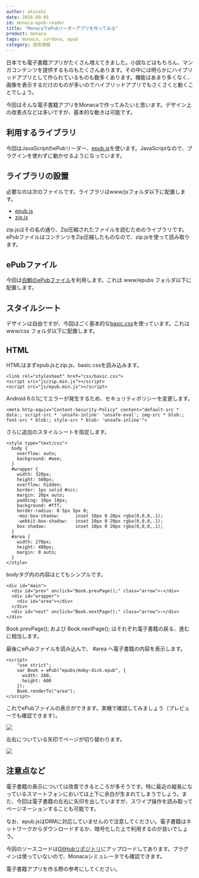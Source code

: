 ```yaml
---
author: atsushi
date: 2016-09-05
id: monaca-epub-reader
title: "MonacaでePubリーダーアプリを作ってみる"
product: monaca
tags: monaca, cordova, epub
category: 技術情報
---
```


日本でも電子書籍アプリがたくさん増えてきました。小説などはもちろん、マンガコンテンツを提供するものもたくさんあります。その中には明らかにハイブリッドアプリとして作られているものも数多くあります。機能はあまり多くなく、画像を表示するだけのものが多いのでハイブリッドアプリでもさくさくと動くことでしょう。

今回はそんな電子書籍アプリをMonacaで作ってみたいと思います。デザイン上の改善点などは多いですが、基本的な動きは可能です。

## 利用するライブラリ

今回はJavaScriptのePubリーダー、[epub.js](https://github.com/futurepress/epub.js)を使います。JavaScriptなので、プラグインを使わずに動かせるようになっています。

## ライブラリの設置

必要なのは次のファイルです。ライブラリはwww/jsフォルダ以下に配置します。

- [epub.js](https://github.com/futurepress/epub.js/blob/master/build/epub.min.js)
- [zip.js](https://github.com/futurepress/epub.js/blob/master/build/libs/zip.min.js)

zip.jsはその名の通り、Zip圧縮されたファイルを読むためのライブラリです。ePubファイルはコンテンツをZip圧縮したものなので、zip.jsを使って読み取ります。

## ePubファイル

今回は[白鯨のePubファイル](https://github.com/futurepress/books/blob/8d6c46ef23ca637d89e66b18b2146ccef93c1ac4/moby-dick.epub)を利用します。これは www/epubs フォルダ以下に配置します。

## スタイルシート

デザインは自由ですが、今回はごく基本的な[basic.css](https://github.com/futurepress/epub.js/blob/master/examples/basic.css)を使っています。これは www/css フォルダ以下に配置します。

## HTML

HTMLはまずepub.jsとzip.js、basic.cssを読み込みます。

```
<link rel="stylesheet" href="css/basic.css">
<script src="js/zip.min.js"></script>
<script src="js/epub.min.js"></script>
```

Android 6.0.1にてエラーが発生するため、セキュリティポリシーを変更します。

```
<meta http-equiv="Content-Security-Policy" content="default-src * data:; script-src * 'unsafe-inline' 'unsafe-eval'; img-src * blob:; font-src * blob:; style-src * blob: 'unsafe-inline'">
```

さらに追加のスタイルシートを指定します。

```
<style type="text/css">
  body {
    overflow: auto;
    background: #eee;
  }
  #wrapper {
    width: 320px;
    height: 500px;
    overflow: hidden;
    border: 1px solid #ccc;
    margin: 20px auto;
    padding: 10px 10px;
    background: #fff;
    border-radius: 0 5px 5px 0;
    -moz-box-shadow:      inset 10px 0 20px rgba(0,0,0,.1);
    -webkit-box-shadow:   inset 10px 0 20px rgba(0,0,0,.1);
    box-shadow:           inset 10px 0 20px rgba(0,0,0,.1);
  }
  #area {
    width: 270px;
    height: 400px;
    margin: 0 auto;
  }
</style>
```

bodyタグ内の内容はとてもシンプルです。

```
<div id="main">
  <div id="prev" onclick="Book.prevPage();" class="arrow">‹</div>
  <div id="wrapper">
    <div id="area"></div>
  </div>
  <div id="next" onclick="Book.nextPage();" class="arrow">›</div>
</div>
```

Book.prevPage(); および Book.nextPage(); はそれぞれ電子書籍の戻る、進むに相当します。

最後にePubファイルを読み込んで、 #area へ電子書籍の内容を表示します。

```
<script>
    "use strict";
    var Book = ePub("epubs/moby-dick.epub", {
      width: 280,
      height: 600
    });
    Book.renderTo("area");
</script>
```

これでePubファイルの表示ができます。実機で確認してみましょう（プレビューでも確認できます）。

![](/blog/content/images/2016/Aug/epubjs-1.png)

左右についている矢印でページが切り替わります。

![](/blog/content/images/2016/Aug/epubjs-2.png)

## 注意点など

電子書籍の表示については改善できるところが多そうです。特に最近の縦長になっているスマートフォンにおいては上下に余白が生まれてしまうでしょう。また、今回は電子書籍の左右に矢印を出していますが、スワイプ操作を読み取ってページネーションすることも可能です。

なお、epub.jsはDRMに対応していませんので注意してください。電子書籍はネットワークからダウンロードするか、暗号化した上で利用するのが良いでしょう。

今回のソースコードは[GitHubリポジトリ](https://github.com/moongift/monaca-epub-reader)にアップロードしてあります。プラグインは使っていないので、Monacaシミュレータでも確認できます。

電子書籍アプリを作る際の参考にしてください。
